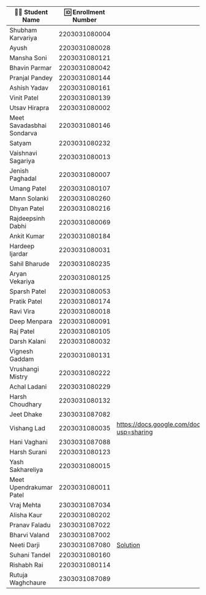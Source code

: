 | 👩‍🎓 Student Name | 🆔 Enrollment Number | MongoDB Queries |
|-----------------|-------------------|----------------|
| Shubham Karvariya | 2203031080004 | |
| Ayush | 2203031080028 | |
| Mansha Soni | 2203031080121 | |
| Bhavin Parmar | 2203031080042 | |
| Pranjal Pandey | 2203031080144 | |
| Ashish Yadav | 2203031080161 | |
| Vinit Patel | 2203031080139 | |
| Utsav Hirapra | 2203031080002 | |
| Meet Savadasbhai Sondarva | 2203031080146 | |
| Satyam | 2203031080232 | |
| Vaishnavi Sagariya | 2203031080013 | |
| Jenish Paghadal | 2203031080007 | |
| Umang Patel | 2203031080107 | |
| Mann Solanki | 2203031080260 | |
| Dhyan Patel | 2203031080216 | |
| Rajdeepsinh Dabhi | 2203031080069 | |
| Ankit Kumar | 2203031080184 | |
| Hardeep Ijardar | 2203031080031 | |
| Sahil Bharude | 2203031080235 | |
| Aryan Vekariya | 2203031080125 | |
| Sparsh Patel | 2203031080053 | |
| Pratik Patel | 2203031080174 | |
| Ravi Vira | 2203031080018 | |
| Deep Menpara | 2203031080091 | |
| Raj Patel | 2203031080105 | |
| Darsh Kalani | 2203031080032 | |
| Vignesh Gaddam | 2203031080131 | |
| Vrushangi Mistry | 2203031080222 | |
| Achal Ladani | 2203031080229 | |
| Harsh Choudhary | 2203031080132 | |
| Jeet Dhake | 2303031087082 | |
| Vishang Lad | 2203031080035 |https://docs.google.com/document/d/1LRBaRF6HbEFMEbys5nCuINF66FzM9BwteG40bqntpag/edit?usp=sharing |
| Hani Vaghani | 2303031087088 | |
| Harsh Surani | 2203031080123 | |
| Yash Sakhareliya | 2203031080015 | |
| Meet Upendrakumar Patel | 2203031080011 | |
| Vraj Mehta | 2303031087034 | |
| Alisha Kaur | 2203031080202 | |
| Pranav Faladu | 2303031087022 | |
| Bharvi Valand | 2303031087002 | |
| Neeti Darji | 2303031087080 |[Solution](https://docs.google.com/document/d/1cTJgcssqY9RmeWkXfjq3EWktfRLwHpEiRNEMmU3pKZM/edit?tab=t.0)|
| Suhani Tandel | 2203031080160 | |
| Rishabh Rai | 2203031080114 | |
| Rutuja Waghchaure | 2303031087089 | |
